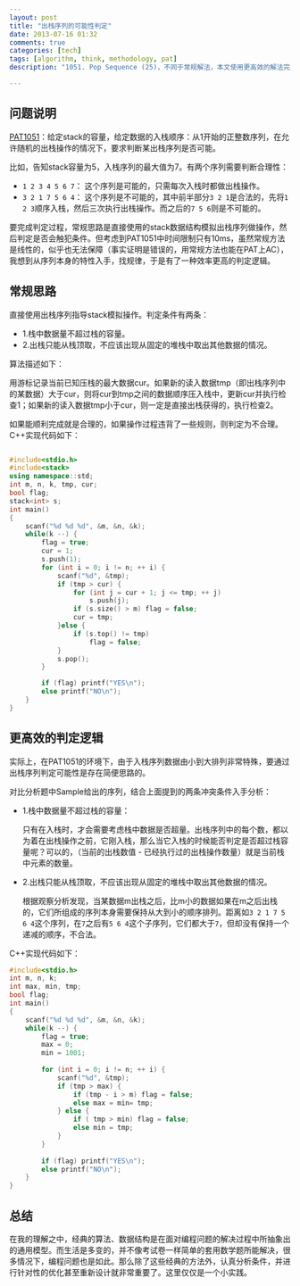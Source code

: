 ```yaml
---
layout: post
title: "出栈序列的可能性判定"
date: 2013-07-16 01:32
comments: true
categories: [tech]
tags: [algorithm, think, methodology, pat]
description: "1051. Pop Sequence (25)，不同于常规解法，本文使用更高效的解法完成对pop数组的检验。"

---
```


问题说明
---

[PAT1051](http://pat.zju.edu.cn/contests/pat-a-practise/1051)：给定stack的容量，给定数据的入栈顺序：从1开始的正整数序列，在允许随机的出栈操作的情况下，要求判断某出栈序列是否可能。

比如，告知stack容量为5，入栈序列的最大值为7。有两个序列需要判断合理性：

* `1 2 3 4 5 6 7`： 这个序列是可能的，只需每次入栈时都做出栈操作。
* `3 2 1 7 5 6 4`： 这个序列是不可能的，其中前半部分`3 2 1`是合法的，先将`1 2 3`顺序入栈，然后三次执行出栈操作。而之后的`7 5 6`则是不可能的。

要完成判定过程，常规思路是直接使用的stack数据结构模拟出栈序列做操作，然后判定是否会触犯条件。但考虑到PAT1051中时间限制只有10ms，虽然常规方法是线性的，似乎也无法保障（事实证明是错误的，用常规方法也能在PAT上AC），我想到从序列本身的特性入手，找规律，于是有了一种效率更高的判定逻辑。

常规思路
---
直接使用出栈序列指导stack模拟操作。判定条件有两条：

* 1.栈中数据量不超过栈的容量。
* 2.出栈只能从栈顶取，不应该出现从固定的堆栈中取出其他数据的情况。

算法描述如下：

用游标记录当前已知压栈的最大数据cur。如果新的读入数据tmp（即出栈序列中的某数据）大于cur，则将cur到tmp之间的数据顺序压入栈中，更新cur并执行检查1；如果新的读入数据tmp小于cur，则一定是直接出栈获得的，执行检查2。

如果能顺利完成就是合理的，如果操作过程违背了一些规则，则判定为不合理。C++实现代码如下：

``` cpp

#include<stdio.h>
#include<stack>
using namespace::std;
int m, n, k, tmp, cur;
bool flag;
stack<int> s;
int main()
{
    scanf("%d %d %d", &m, &n, &k);
    while(k --) {
        flag = true;
        cur = 1;
        s.push(1);
        for (int i = 0; i != n; ++ i) {
            scanf("%d", &tmp);
            if (tmp > cur) {
                for (int j = cur + 1; j <= tmp; ++ j)
                    s.push(j);
                if (s.size() > m) flag = false;
                cur = tmp;
            }else {
                if (s.top() != tmp)
                    flag = false;
            }
            s.pop();
        }

        if (flag) printf("YES\n");
        else printf("NO\n");
    }
}

```

更高效的判定逻辑
---
实际上，在PAT1051的环境下，由于入栈序列数据由小到大排列非常特殊，要通过出栈序列判定可能性是存在简便思路的。

对比分析题中Sample给出的序列，结合上面提到的两条冲突条件入手分析：

* 1.栈中数据量不超过栈的容量：

	只有在入栈时，才会需要考虑栈中数据是否超量。出栈序列中的每个数，都以为着在出栈操作之前，它刚入栈，那么当它入栈的时候能否判定是否超过栈容量呢？可以的，（当前的出栈数值 - 已经执行过的出栈操作数量）就是当前栈中元素的数量。
	
<!--more-->

* 2.出栈只能从栈顶取，不应该出现从固定的堆栈中取出其他数据的情况。
	
	根据观察分析发现，当某数据m出栈之后，比m小的数据如果在m之后出栈的，它们所组成的序列本身需要保持从大到小的顺序排列。距离如`3 2 1 7 5 6 4`这个序列，在`7`之后有`5 6 4`这个子序列，它们都大于`7`，但却没有保持一个递减的顺序，不合法。
	
C++实现代码如下：

``` cpp
#include<stdio.h>
int m, n, k;
int max, min, tmp;
bool flag;
int main()
{
    scanf("%d %d %d", &m, &n, &k);
    while(k --) {
        flag = true;
        max = 0;
        min = 1001;
        
        for (int i = 0; i != n; ++ i) {
            scanf("%d", &tmp);
            if (tmp > max) {
                if (tmp - i > m) flag = false;
                else max = min= tmp;
            } else {
                if ( tmp > min) flag = false;
                else min = tmp;
            }
        }
        
        if (flag) printf("YES\n");
        else printf("NO\n");
    }
}
```
总结
---
在我的理解之中，经典的算法、数据结构是在面对编程问题的解决过程中所抽象出的通用模型。而生活是多变的，并不像考试卷一样简单的套用数学题所能解决，很多情况下，编程问题也是如此。那么除了这些经典的方法外，认真分析条件，并进行针对性的优化甚至重新设计就非常重要了。这里仅仅是一个小实践。
